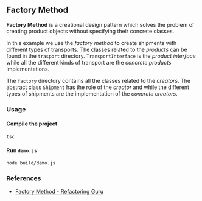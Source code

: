 ## Factory Method

**Factory Method** is a creational design pattern which solves the problem of creating product objects without specifying their concrete classes.

In this example we use the *factory method* to create shipments with different types of transports. The classes related to the *products* can be found in the `trasport` directory. `TransportInterface` is the *product interface* while all the different kinds of transport are the *concrete products* implementations.

The `factory` directory contains all the classes related to the *creators*. The abstract class `Shipment` has the role of the *creator* and while the different types of shipments are the implementation of the *concrete creators*.

### Usage

#### Compile the project
```
tsc
```
#### Run `demo.js`
```
node build/demo.js
```


### References

* [Factory Method - Refactoring Guru](https://refactoring.guru/design-patterns/factory-method)
